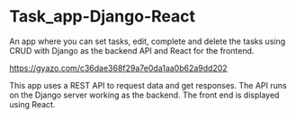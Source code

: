 # Task_app-Django-React
An app where you can set tasks, edit, complete and delete the tasks using CRUD with Django as the backend API and React for the frontend.

https://gyazo.com/c36dae368f29a7e0da1aa0b62a9dd202

This app uses a REST API to request data and get responses. The API runs on the Django server working as the backend. The front end is displayed using React.
